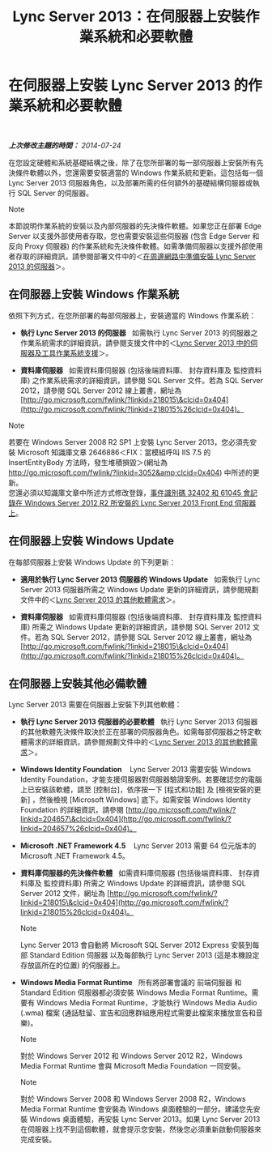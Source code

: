 ﻿---
title: Lync Server 2013：在伺服器上安裝作業系統和必要軟體
TOCTitle: 在伺服器上安裝作業系統和必要軟體
ms:assetid: 055991e0-5aeb-43fc-a7ba-d4b02316d73b
ms:mtpsurl: https://technet.microsoft.com/zh-tw/library/Gg398103(v=OCS.15)
ms:contentKeyID: 49289954
ms.date: 08/10/2015
mtps_version: v=OCS.15
ms.translationtype: HT
---

# 在伺服器上安裝 Lync Server 2013 的作業系統和必要軟體

 

_**上次修改主題的時間：** 2014-07-24_

在您設定硬體和系統基礎結構之後，除了在您所部署的每一部伺服器上安裝所有先決條件軟體以外，您還需要安裝適當的 Windows 作業系統和更新。這包括每一個 Lync Server 2013 伺服器角色，以及部署所需的任何額外的基礎結構伺服器或執行 SQL Server 的伺服器。

> [!NOTE]  
> 本節說明作業系統的安裝以及內部伺服器的先決條件軟體。如果您正在部署 Edge Server 以支援外部使用者存取，您也需要安裝這些伺服器 (包含 Edge Server 和反向 Proxy 伺服器) 的作業系統和先決條件軟體。如需準備伺服器以支援外部使用者存取的詳細資訊，請參閱部署文件中的＜<a href="lync-server-2013-preparing-for-installation-of-servers-in-the-perimeter-network.md">在周邊網路中準備安裝 Lync Server 2013 的伺服器</a>＞。



## 在伺服器上安裝 Windows 作業系統

依照下列方式，在您所部署的每部伺服器上，安裝適當的 Windows 作業系統：

  - **執行 Lync Server 2013 的伺服器**   如需執行 Lync Server 2013 的伺服器之作業系統需求的詳細資訊，請參閱支援文件中的＜[Lync Server 2013 中的伺服器及工具作業系統支援](lync-server-2013-server-and-tools-operating-system-support.md)＞。

  - **資料庫伺服器**   如需資料庫伺服器 (包括後端資料庫、 封存資料庫及 監控資料庫) 之作業系統需求的詳細資訊，請參閱 SQL Server 文件。若為 SQL Server 2012，請參閱 SQL Server 2012 線上叢書，網址為 [http://go.microsoft.com/fwlink/?linkid=218015\&clcid=0x404](http://go.microsoft.com/fwlink/?linkid=218015%26clcid=0x404)。

> [!NOTE]
> 若要在 Windows Server 2008 R2 SP1 上安裝 Lync Server 2013，您必須先安裝 Microsoft 知識庫文章 2646886＜FIX：當模組呼叫 IIS 7.5 的 InsertEntityBody 方法時，發生堆積損毀＞(網址為 <a href="http://go.microsoft.com/fwlink/?linkid=3052%26clcid=0x404" class="uri">http://go.microsoft.com/fwlink/?linkid=3052&amp;clcid=0x404</a>) 中所述的更新。<br />
> 您還必須以知識庫文章中所述方式修改登錄，<a href="http://go.microsoft.com/fwlink/p/?linkid=506893">事件識別碼 32402 和 61045 會記錄在 Windows Server 2012 R2 所安裝的 Lync Server 2013 Front End 伺服器上</a>。


## 在伺服器上安裝 Windows Update

在每部伺服器上安裝 Windows Update 的下列更新：

  - **適用於執行 Lync Server 2013 伺服器的 Windows Update**   如需執行 Lync Server 2013 伺服器所需之 Windows Update 更新的詳細資訊，請參閱規劃文件中的＜[Lync Server 2013 的其他軟體需求](lync-server-2013-additional-software-requirements.md)＞。

  - **資料庫伺服器**   如需資料庫伺服器 (包括後端資料庫、 封存資料庫及 監控資料庫) 所需之 Windows Update 更新的詳細資訊，請參閱 SQL Server 2012 文件。若為 SQL Server 2012，請參閱 SQL Server 2012 線上叢書，網址為 [http://go.microsoft.com/fwlink/?linkid=218015\&clcid=0x404](http://go.microsoft.com/fwlink/?linkid=218015%26clcid=0x404)。

## 在伺服器上安裝其他必備軟體

Lync Server 2013 需要在伺服器上安裝下列其他軟體：

  - **執行 Lync Server 2013 伺服器的必要軟體**   執行 Lync Server 2013 伺服器的其他軟體先決條件取決於正在部署的伺服器角色。如需每部伺服器之特定軟體需求的詳細資訊，請參閱規劃文件中的＜[Lync Server 2013 的其他軟體需求](lync-server-2013-additional-software-requirements.md)＞。

  - **Windows Identity Foundation**    Lync Server 2013 需要安裝 Windows Identity Foundation，才能支援伺服器對伺服器驗證案例。若要確認您的電腦上已安裝該軟體，請至 \[控制台\]，依序按一下 \[程式和功能\] 及 \[檢視安裝的更新\] ，然後檢視 \[Microsoft Windows\] 底下。如需安裝 Windows Identity Foundation 的詳細資訊，請參閱 [http://go.microsoft.com/fwlink/?linkid=204657\&clcid=0x404](http://go.microsoft.com/fwlink/?linkid=204657%26clcid=0x404)。

  - **Microsoft .NET Framework 4.5**    Lync Server 2013 需要 64 位元版本的 Microsoft .NET Framework 4.5。

  - **資料庫伺服器的先決條件軟體**   如需資料庫伺服器 (包括後端資料庫、 封存資料庫及 監控資料庫) 所需之 Windows Update 的詳細資訊，請參閱 SQL Server 2012 文件，網址為 [http://go.microsoft.com/fwlink/?linkid=218015\&clcid=0x404](http://go.microsoft.com/fwlink/?linkid=218015%26clcid=0x404)。
    
    > [!NOTE]  
    > Lync Server 2013 會自動將 Microsoft SQL Server 2012 Express 安裝到每部 Standard Edition 伺服器 以及每部執行 Lync Server 2013 (這是本機設定存放區所在的位置) 的伺服器上。
    


  - **Windows Media Format Runtime**   所有將部署會議的 前端伺服器 和 Standard Edition 伺服器都必須安裝 Windows Media Format Runtime。需要有 Windows Media Format Runtime，才能執行 Windows Media Audio (.wma) 檔案 (通話駐留、宣告和回應群組應用程式需要此檔案來播放宣告和音樂)。
    
    > [!NOTE]  
    > 對於 Windows Server 2012 和 Windows Server 2012 R2，Windows Media Format Runtime 會與 Microsoft Media Foundation 一同安裝。
    
    
    > [!NOTE]  
    > 對於 Windows Server 2008 和 Windows Server 2008 R2，Windows Media Format Runtime 會安裝為 Windows 桌面體驗的一部分。建議您先安裝 Windows 桌面體驗，再安裝 Lync Server 2013。如果 Lync Server 2013 在伺服器上找不到這個軟體，就會提示您安裝，然後您必須重新啟動伺服器來完成安裝。
    

